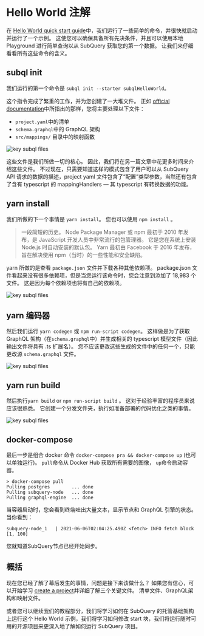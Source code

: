 # Hello World 注解

在 [Hello World quick start guide](helloworld-localhost.md)中，我们运行了一些简单的命令，并很快就启动并运行了一个示例。 这使您可以确保具备所有先决条件，并且可以使用本地 Playground 进行简单查询以从 SubQuery 获取您的第一个数据。 让我们来仔细看看所有这些命令的含义。

## subql init

我们运行的第一个命令是 `subql init --starter subqlHelloWorld`。

这个指令完成了繁重的工作，并为您创建了一大堆文件。 正如 [official documentation](quickstart.md#configure-and-build-the-starter-project)中所指出的那样，您将主要处理以下文件：

- `project.yaml`中的清单
- `schema.graphql`中的 GraphQL 架构
- `src/mappings/` 目录中的映射函数

![key subql files](/assets/img/main_subql_files.png)

这些文件是我们所做一切的核心。 因此，我们将在另一篇文章中花更多时间来介绍这些文件。 不过现在，只需要知道这样的模式包含了用户可以从 SubQuery API 请求的数据的描述，project yaml 文件包含了“配置”类型参数，当然还有包含了含有 typescript 的 mappingHandlers — 其 typescript 有转换数据的功能。

## yarn install

我们所做的下一个事情是 `yarn install`。 您也可以使用 `npm install` 。

> 一段简短的历史。 Node Package Manager 或 npm 最初于 2010 年发布，是 JavaScript 开发人员中非常流行的包管理器。 它是您在系统上安装 Node.js 时自动安装的默认包。 Yarn 最初由 Facebook 于 2016 年发布，旨在解决使用 npm（当时）的一些性能和安全缺陷。

yarn 所做的是查看 `package.json` 文件并下载各种其他依赖项。 package.json 文件看起来没有很多依赖项，但是当您运行该命令时，您会注意到添加了 18,983 个文件。 这是因为每个依赖项也将有自己的依赖项。

![key subql files](/assets/img/dependencies.png)

## yarn 编码器

然后我们运行 `yarn codegen` 或 `npm run-script codegen`。 这样做是为了获取 GraphQL 架构（在`schema.graphql`中）并生成相关的 typescript 模型文件（因此输出文件将具有 .ts 扩展名）。 您不应该更改这些生成的文件中的任何一个，只能更改源 `schema.graphql` 文件。

![key subql files](/assets/img/typescript.png)

## yarn run build

然后执行`yarn build` or `npm run-script build` 。 这对于经验丰富的程序员来说应该很熟悉。 它创建一个分发文件夹，执行如准备部署的代码优化之类的事情。

![key subql files](/assets/img/distribution_folder.png)

## docker-compose

最后一步是组合 docker 命令 `docker-compose pra && docker-compose up` (也可以单独运行)。 `pull`命令从 Docker Hub 获取所有需要的图像， `up`命令启动容器。

```shell
> docker-compose pull
Pulling postgres        ... done
Pulling subquery-node   ... done
Pulling graphql-engine  ... done
```

当容器启动时，您会看到终端吐出大量文本，显示节点和 GraphQL 引擎的状态。 当你看到：

```
subquery-node_1   | 2021-06-06T02:04:25.490Z <fetch> INFO fetch block [1, 100]
```

您就知道SubQuery节点已经开始同步。

## 概括

现在您已经了解了幕后发生的事情，问题是接下来该做什么？ 如果您有信心，可以开始学习 [create a project](../create/introduction.md)并详细了解三个关键文件。 清单文件、GraphQL架构和映射文件。

或者您可以继续我们的教程部分，我们将学习如何在 SubQuery 的托管基础架构上运行这个 Hello World 示例，我们将学习如何修改 start 块，我们将运行随时可用的开源项目来更深入地了解如何运行 SubQuery 项目。
